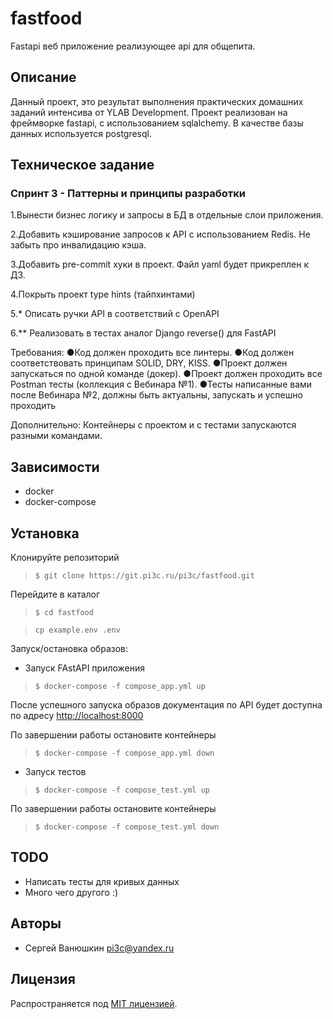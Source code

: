 # fastfood
Fastapi веб приложение реализующее api для общепита.

## Описание
Данный проект, это результат выполнения практических домашних заданий интенсива от YLAB Development. Проект реализован на фреймворке fastapi, с использованием sqlalchemy. В качестве базы данных используется postgresql.

## Техническое задание
### Спринт 3 - Паттерны и принципы разработки

1.Вынести бизнес логику и запросы в БД в отдельные слои приложения.

2.Добавить кэширование запросов к API с использованием Redis. Не забыть про инвалидацию кэша.

3.Добавить pre-commit хуки в проект. Файл yaml будет прикреплен к ДЗ.

4.Покрыть проект type hints (тайпхинтами)

5.* Описать ручки API в соответствий c OpenAPI

6.** Реализовать в тестах аналог Django reverse() для FastAPI

Требования:
●Код должен проходить все линтеры.
●Код должен соответствовать принципам SOLID, DRY, KISS.
●Проект должен запускаться по одной команде (докер).
●Проект должен проходить все Postman тесты (коллекция с Вебинара №1).
●Тесты написанные вами после Вебинара №2, должны быть актуальны, запускать и успешно проходить

Дополнительно:
Контейнеры с проектом и с тестами запускаются разными командами.

## Зависимости
- docker
- docker-compose

## Установка

Клонируйте репозиторий
> `$ git clone https://git.pi3c.ru/pi3c/fastfood.git`

Перейдите в каталог
> `$ cd fastfood`

> `cp example.env .env`

Запуск/остановка образов:

- Запуск FAstAPI приложения
> `$ docker-compose -f compose_app.yml up `

После успешного запуска образов документация по API будет доступна по адресу <a href="http://localhost:8000/docs">http://localhost:8000</a>

По завершении работы остановите контейнеры
> `$ docker-compose -f compose_app.yml down`

- Запуск тестов
> `$ docker-compose -f compose_test.yml up`

По завершении работы остановите контейнеры
> `$ docker-compose -f compose_test.yml down`



## TODO
-  Написать тесты для кривых данных
-  Много чего другого :)

## Авторы
-  Сергей Ванюшкин <pi3c@yandex.ru>

## Лицензия
Распространяется под [MIT лицензией](https://mit-license.org/).

